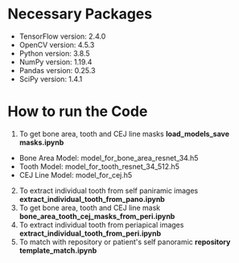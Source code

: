 # Necessary Packages
- TensorFlow version: 2.4.0
- OpenCV version: 4.5.3
- Python version: 3.8.5
- NumPy version: 1.19.4
- Pandas version: 0.25.3
- SciPy version: 1.4.1
# How to run the Code
1. To get bone area, tooth and CEJ line masks  <b> load_models_save masks.ipynb</b>
- Bone Area Model: model_for_bone_area_resnet_34.h5
- Tooth Model: model_for_tooth_resnet_34_512.h5
- CEJ Line Model: model_for_cej.h5
2. To extract individual tooth from self paniramic images <b> extract_individual_tooth_from_pano.ipynb</b>
3. To get bone area, tooth and CEJ line mask <b>bone_area_tooth_cej_masks_from_peri.ipynb</b>
4. To extract individual tooth from periapical images <b>extract_individual_tooth_from_peri.ipynb</b>
5. To match with repository or patient's self panoramic <b>repository template_match.ipynb</b>
